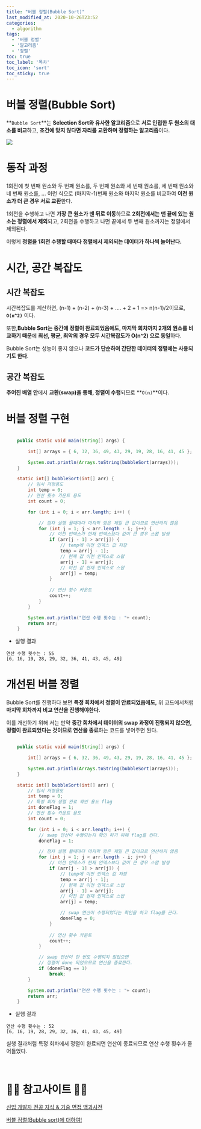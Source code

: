 ```yaml
---
title: "버블 정렬(Bubble Sort)"
last_modified_at: 2020-10-26T23:52
categories: 
  - algorithm
tags: 
  - '버블 정렬' 
  - '알고리즘' 
  - '정렬'
toc: true
toc_label: '목차'
toc_icon: 'sort'
toc_sticky: true
---
```

# 버블 정렬(Bubble Sort)

**`Bubble Sort`**는 **Selection Sort와 유사한 알고리즘**으로 **서로 인접한 두 원소의 대소를 비교**하고, **조건에 맞지 않다면 자리를 교환하며 정렬하는 알고리즘**이다.


![](https://images.velog.io/images/gillog/post/9f3ab7d6-54a3-468f-b892-84710575cfe7/bubble-sort-001.gif)


# 동작 과정

1회전에 첫 번째 원소와 두 번째 원소를, 두 번째 원소와 세 번째 원소를, 세 번째 원소와 네 번째 원소를, … 이런 식으로 (마지막-1)번째 원소와 마지막 원소를 비교하여 **이전 원소가 더 큰 경우 서로 교환**한다.

1회전을 수행하고 나면 **가장 큰 원소가 맨 뒤로 이동**하므로 **2회전에서는 맨 끝에 있는 원소는 정렬에서 제외**되고, 2회전을 수행하고 나면 끝에서 두 번째 원소까지는 정렬에서 제외된다. 

이렇게 **정렬을 1회전 수행할 때마다 정렬에서 제외되는 데이터가 하나씩 늘어난다.**







# 시간, 공간 복잡도

## 시간 복잡도
시간복잡도를 계산하면, (n-1) + (n-2) + (n-3) + .... + 2 + 1 => n(n-1)/2이므로, **`O(n^2)`** 이다.

또한,**Bubble Sort는 중간에 정렬이 완료되었음에도, 마지막 회차까지 2개의 원소를 비교하기 때문**에 **최선, 평균, 최악의 경우 모두 시간복잡도가 O(n^2) 으로 동일**하다.

Bubble Sort는 성능이 좋지 않으나 **코드가 단순하여 간단한 데이터의 정렬에는 사용되기도 한다**.


## 공간 복잡도
**주어진 배열 안**에서 **교환(swap)을 통해, 정렬이 수행**되므로 **`O(n)`**이다.

# 버블 정렬 구현


```java

    public static void main(String[] args) {

        int[] arrays = { 6, 32, 36, 49, 43, 29, 19, 28, 16, 41, 45 };

        System.out.println(Arrays.toString(bubbleSort(arrays)));
    }

    static int[] bubbleSort(int[] arr) {
        // 임시 저장용도
        int temp = 0;
        // 연산 횟수 카운트 용도
        int count = 0;

        for (int i = 0; i < arr.length; i++) {

            // 점차 실행 될때마다 마지막 항은 제일 큰 값이므로 연산하지 않음
            for (int j = 1; j < arr.length - i; j++) {
                // 이전 인덱스가 현재 인덱스보다 값이 큰 경우 스왑 발생
                if (arr[j - 1] > arr[j]) {
                    // temp에 이전 인덱스 값 저장
                    temp = arr[j - 1];
                    // 현재 값 이전 인덱스로 스왑
                    arr[j - 1] = arr[j];
                    // 이전 값 현재 인덱스로 스왑
                    arr[j] = temp;
                }
                
                // 연산 횟수 카운트
                count++;
            }
        }

        System.out.println("연산 수행 횟수는 : "+ count);
        return arr;
    }
```


- 실행 결과
```
연산 수행 횟수는 : 55
[6, 16, 19, 28, 29, 32, 36, 41, 43, 45, 49]
```

# 개선된 버블 정렬

Bubble Sort를 진행하다 보면 **특정 회차에서 정렬이 안료되었음에도,** 위 코드에서처럼 **마지막 회차까지 비교 연산을 진행해야한다.**

이를 개선하기 위해 서는 만약 **중간 회차에서 데이터의 swap 과정이 진행되지 않으면, 정렬이 완료되었다는 것이므로 연산을 종료**하는 코드를 넣어주면 된다.


```java

    public static void main(String[] args) {

        int[] arrays = { 6, 32, 36, 49, 43, 29, 19, 28, 16, 41, 45 };

        System.out.println(Arrays.toString(bubbleSort(arrays)));
    }

    static int[] bubbleSort(int[] arr) {
        // 임시 저장용도
        int temp = 0;
        // 특정 회차 정렬 완료 확인 용도 flag
        int doneFlag = 1;
        // 연산 횟수 카운트 용도
        int count = 0;

        for (int i = 0; i < arr.length; i++) {
            // swap 연산이 수행되는지 확인 하기 위해 flag를 킨다.
            doneFlag = 1;

            // 점차 실행 될때마다 마지막 항은 제일 큰 값이므로 연산하지 않음
            for (int j = 1; j < arr.length - i; j++) {
                // 이전 인덱스가 현재 인덱스보다 값이 큰 경우 스왑 발생
                if (arr[j - 1] > arr[j]) {
                    // temp에 이전 인덱스 값 저장
                    temp = arr[j - 1];
                    // 현재 값 이전 인덱스로 스왑
                    arr[j - 1] = arr[j];
                    // 이전 값 현재 인덱스로 스왑
                    arr[j] = temp;

                    // swap 연산이 수행되었다는 확인을 하고 flag를 끈다.
                    doneFlag = 0;
                }
                
                // 연산 횟수 카운트
                count++;
            }

            // swap 연산이 한 번도 수행되지 않았으면 
            // 정렬이 done 되었으므로 연산을 종료한다.
            if (doneFlag == 1)
                break;
        }

        System.out.println("연산 수행 횟수는 : "+ count);
        return arr;
    }
```

- 실행 결과
```
연산 수행 횟수는 : 52
[6, 16, 19, 28, 29, 32, 36, 41, 43, 45, 49]
```

실행 결과처럼 특정 회차에서 정렬이 완료되면 연산이 종료되므로 연산 수행 횟수가 줄어들었다.

<br>

# 🙆‍♂️ 참고사이트 🙇‍♂️

[신입 개발자 전공 지식 & 기술 면접 백과사전](https://github.com/GimunLee/tech-refrigerator/blob/master/Algorithm/%EA%B1%B0%ED%92%88%20%EC%A0%95%EB%A0%AC%20(Bubble%20Sort).md#%EA%B1%B0%ED%92%88-%EC%A0%95%EB%A0%AC-bubble-sort)

[버블 정렬(Bubble sort)에 대하여!](https://m.blog.naver.com/tipsware/221297715324)

[]()

[]()

[]()

[]()
